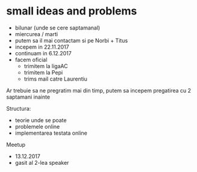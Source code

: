 # small ideas and problems                                                                  
  * bilunar (unde se cere saptamanal)                                                                    
  * miercurea / marti                                                           
  * putem sa il mai contactam si pe Norbi + Titus                               
  * incepem in 22.11.2017                                                       
  * continuam in 6.12.2017                                                         
  * facem oficial                                                               
    * trimitem la ligaAC                                                        
    * trimitem la Pepi
    * trims mail catre Laurentiu
    
Ar trebuie sa ne pregratim mai din timp, putem sa incepem pregatirea cu 2 saptamani inainte

Structura:
   * teorie unde se poate
   * problemele online
   * implementarea testata online

Meetup
   * 13.12.2017
   * gasit al 2-lea speaker
